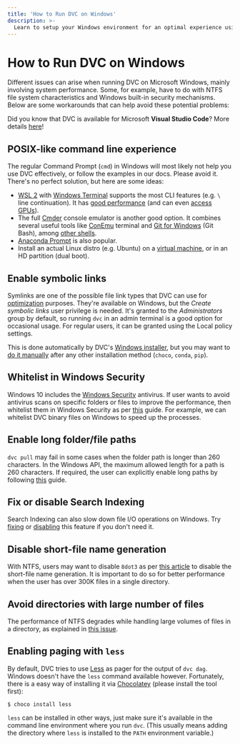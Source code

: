 ```yaml
---
title: 'How to Run DVC on Windows'
description: >-
  Learn to setup your Windows environment for an optimal experience using DVC.
---
```


# How to Run DVC on Windows

Different issues can arise when running DVC on Microsoft Windows, mainly
involving system performance. Some, for example, have to do with NTFS file
system characteristics and Windows built-in security mechanisms. Below are some
workarounds that can help avoid these potential problems:

<admon type="info">

Did you know that DVC is available for Microsoft **Visual Studio Code**? More
details [here](/doc/install/ide-plugins#visual-studio-code)!

</admon>

## POSIX-like command line experience

The regular Command Prompt (`cmd`) in Windows will most likely not help you use
DVC effectively, or follow the examples in our docs. Please avoid it. There's no
perfect solution, but here are some ideas:

- [WSL 2](https://docs.microsoft.com/en-us/windows/wsl/install-win10) with
  [Windows Terminal](https://devblogs.microsoft.com/commandline/) supports the
  most CLI features (e.g. `\` line continuation). It has
  [good performance](https://itigic.com/wsl-vs-wsl2-performance-in-windows-10-update/)
  (and can even
  [access GPUs](https://channel9.msdn.com/Shows/Tabs-vs-Spaces/GPU-Accelerated-Machine-Learning-with-WSL-2)).
- The full [Cmder](https://cmder.app/) console emulator is another good option.
  It combines several useful tools like [ConEmu](https://conemu.github.io/)
  terminal and [Git for Windows](https://gitforwindows.org/) (Git Bash), among
  [other shells](https://github.com/cmderdev/cmder/blob/master/README.md#features).
- [Anaconda Prompt](https://docs.anaconda.com/anaconda/user-guide/getting-started/#open-prompt-win)
  is also popular.
- Install an actual Linux distro (e.g. Ubuntu) on a
  [virtual machine](https://docs.microsoft.com/en-us/virtualization/hyper-v-on-windows/),
  or in an HD partition (dual boot).

## Enable symbolic links

Symlinks are one of the possible file link types that DVC can use for
[optimization](/doc/user-guide/data-management/large-dataset-optimization)
purposes. They're available on Windows, but the _Create symbolic links_ user
privilege is needed. It's granted to the _Administrators_ group by default, so
running `dvc` in an admin terminal is a good option for occasional usage. For
regular users, it can be granted using the Local policy settings.

This is done automatically by DVC's [Windows installer](/doc/install/windows),
but you may want to
[do it manually](https://docs.microsoft.com/en-us/windows/security/threat-protection/security-policy-settings/create-symbolic-links)
after any other installation method (`choco`, `conda`, `pip`).

## Whitelist in Windows Security

Windows 10 includes the
[Windows Security](https://support.microsoft.com/en-us/help/4013263/windows-10-stay-protected-with-windows-security)
antivirus. If user wants to avoid antivirus scans on specific folders or files
to improve the performance, then whitelist them in Windows Security as per
[this](https://support.microsoft.com/en-in/help/4028485/windows-10-add-an-exclusion-to-windows-security)
guide. For example, we can whitelist DVC binary files on Windows to speed up the
processes.

## Enable long folder/file paths

`dvc pull` may fail in some cases when the folder path is longer than 260
characters. In the Windows API, the maximum allowed length for a path is 260
characters. If required, the user can explicitly enable long paths by following
[this](https://blogs.msdn.microsoft.com/jeremykuhne/2016/07/30/net-4-6-2-and-long-paths-on-windows-10/)
guide.

## Fix or disable Search Indexing

Search Indexing can also slow down file I/O operations on Windows. Try
[fixing](https://www.groovypost.com/howto/fix-windows-10-search-index/) or
[disabling](https://winaero.com/blog/disable-search-indexing-windows-10/) this
feature if you don't need it.

## Disable short-file name generation

With NTFS, users may want to disable `8dot3` as per
[this article](https://support.microsoft.com/en-us/help/121007/how-to-disable-8-3-file-name-creation-on-ntfs-partitions)
to disable the short-file name generation. It is important to do so for better
performance when the user has over 300K files in a single directory.

## Avoid directories with large number of files

The performance of NTFS degrades while handling large volumes of files in a
directory, as explained in
[this issue](https://stackoverflow.com/questions/197162/ntfs-performance-and-large-volumes-of-files-and-directories).

## Enabling paging with `less`

By default, DVC tries to use [Less](<https://en.wikipedia.org/wiki/Less_(Unix)>)
as pager for the output of `dvc dag`. Windows doesn't have the `less` command
available however. Fortunately, there is a easy way of installing it via
[Chocolatey](https://chocolatey.org/) (please install the tool first):

```dvc
$ choco install less
```

`less` can be installed in other ways, just make sure it's available in the
command line environment where you run `dvc`. (This usually means adding the
directory where `less` is installed to the `PATH` environment variable.)

